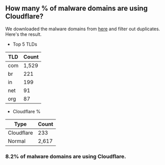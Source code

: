 ## How many % of malware domains are using Cloudflare?


We downloaded the malware domains from [here](https://urlhaus.abuse.ch) and filter out duplicates.
Here's the result.


[//]: # (start replacement)


- Top 5 TLDs

| TLD | Count |
| --- | --- |
| com | 1,529 |
| br | 221 |
| in | 199 |
| net | 91 |
| org | 87 |


- Cloudflare %

| Type | Count |
| --- | --- |
| Cloudflare | 233 |
| Normal | 2,617 |


### 8.2% of malware domains are using Cloudflare.